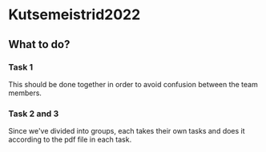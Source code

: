# Kutsemeistrid2022
## What to do?
### Task 1
This should be done together in order to avoid confusion between the team members.
### Task 2 and 3
Since we've divided into groups, each takes their own tasks and does it according to the pdf file in each task.
